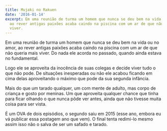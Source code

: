 ```yaml
---
title: Mujaki no Rakuen
date: '2016-01-14'
excerpt: Em uma reunião de turma um homem que nunca se deu bem na vida ou no amor,
  ao rever antigas paixões acaba caindo na piscina com um ar de que não queria mais
  viver.
---
```




Em uma reunião de turma um homem que nunca se deu bem na vida ou no amor, ao rever antigas paixões acaba
caindo na piscina com um ar de que não queria mais viver. Do nada ele acorda no passado, quando ainda
estava no fundamental.

Logo ele se aproveita da inocência de suas colegas e decide viver tudo o que não pode. De situações inesperadas
ou não ele acabou ficando em cima delas aproveitando o máximo que pode da sua segunda infância.

Mais do que um tarado qualquer, um com mente de adulto, mas corpo de criança e gosto por meninas. Um
que aproveita qualquer chance que tinha para ficar olhando o que nunca pôde ver antes, ainda que não
tivesse muita coisa para ser vista.

É um OVA de dois episódios, o segundo saiu em 2015 (esse ano, embora eu vá publicar essa postagem ano
que vem). O final tenta redimi-lo mesmo assim isso não o salva de ser um safado e tarado.
